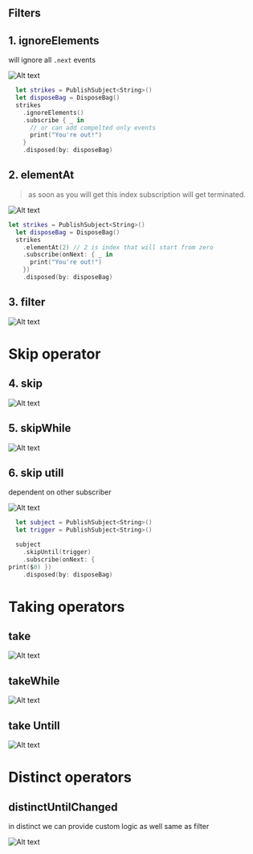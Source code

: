 ## Filters 

## 1. ignoreElements 

will ignore all `.next` events

![Alt text](/images/ignoreEle.png)

```swift
  let strikes = PublishSubject<String>()
  let disposeBag = DisposeBag()
  strikes
    .ignoreElements()
    .subscribe { _ in
      // or can add compelted only events
      print("You're out!")
    }
    .disposed(by: disposeBag)
```

## 2. elementAt

> as soon as you will get this index subscription will get terminated.

![Alt text](/images/elementAt.png)

```swift
let strikes = PublishSubject<String>()
  let disposeBag = DisposeBag()
  strikes
    .elementAt(2) // 2 is index that will start from zero
    .subscribe(onNext: { _ in
      print("You're out!")
    })
    .disposed(by: disposeBag)

```

## 3. filter 

![Alt text](/images/filter.png)

# Skip operator

## 4. skip 

![Alt text](/images/skip.png)


## 5. skipWhile

![Alt text](/images/skipWhile.png)

## 6. skip utill 

dependent on other subscriber

![Alt text](/images/skipUntill.png)

```swift
  let subject = PublishSubject<String>()
  let trigger = PublishSubject<String>()

  subject
    .skipUntil(trigger)
    .subscribe(onNext: {
print($0) })
    .disposed(by: disposeBag)
```

# Taking operators

## take

![Alt text](/images/take.png)


## takeWhile

![Alt text](/images/takewhile.png)


## take Untill 

![Alt text](/images/takeUntill.png)


# Distinct operators

## distinctUntilChanged

in distinct we can provide custom logic as well same as filter 

![Alt text](/images/distinctUntillChanged.png)